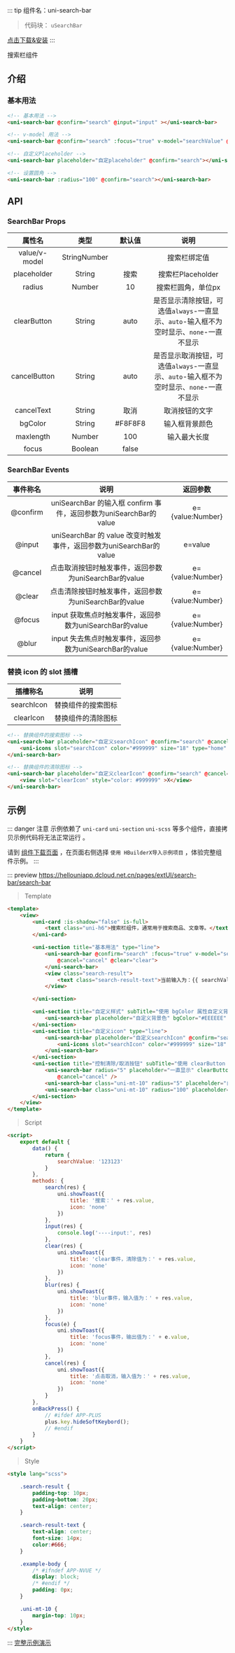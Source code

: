 ::: tip 组件名：uni-search-bar
> 代码块： `uSearchBar`

[点击下载&安装](https://ext.dcloud.net.cn/plugin?name=uni-search-bar)
:::

搜索栏组件

## 介绍 
### 基本用法

```html
<!-- 基本用法 -->
<uni-search-bar @confirm="search" @input="input" ></uni-search-bar>

<!-- v-model 用法 -->
<uni-search-bar @confirm="search" :focus="true" v-model="searchValue" @blur="blur" @focus="focus" @input="input" @cancel="cancel" @change="change" @clear="clear"></uni-search-bar>

<!-- 自定义Placeholder -->
<uni-search-bar placeholder="自定placeholder" @confirm="search"></uni-search-bar>

<!-- 设置圆角 -->
<uni-search-bar :radius="100" @confirm="search"></uni-search-bar>
```

## API
### SearchBar Props

|属性名|类型	|默认值	|说明|
|:-:|:-:|:-:|:-:|
|value/v-model	|StringNumber	|	|搜索栏绑定值|
|placeholder|String	|搜索	|搜索栏Placeholder|
|radius|Number	|10		|搜索栏圆角，单位px|
|clearButton|String	|auto	|是否显示清除按钮，可选值`always`-一直显示、`auto`-输入框不为空时显示、`none`-一直不显示	|
|cancelButton|String|auto	|是否显示取消按钮，可选值`always`-一直显示、`auto`-输入框不为空时显示、`none`-一直不显示	|
|cancelText|String	|取消|取消按钮的文字|
|bgColor|String	|#F8F8F8|输入框背景颜色|
|maxlength|Number|100|输入最大长度|
|focus|Boolean	|false	||


### SearchBar Events

|事件称名|说明|返回参数|
|:-:|:-:|:-:|
|@confirm|uniSearchBar 的输入框 confirm 事件，返回参数为uniSearchBar的value	|e={value:Number}	|
|@input|uniSearchBar 的 value 改变时触发事件，返回参数为uniSearchBar的value|e=value	|
|@cancel|点击取消按钮时触发事件，返回参数为uniSearchBar的value|e={value:Number}	|
|@clear|点击清除按钮时触发事件，返回参数为uniSearchBar的value|e={value:Number}	|
|@focus|input 获取焦点时触发事件，返回参数为uniSearchBar的value|e={value:Number}	|
|@blur|input 失去焦点时触发事件，返回参数为uniSearchBar的value|e={value:Number}	|

### 替换 icon 的 slot 插槽

|插槽称名|说明|
|:-:|:-:|
|searchIcon	|替换组件的搜索图标|
|clearIcon	|替换组件的清除图标|

```html
<!-- 替换组件的搜索图标 -->
<uni-search-bar placeholder="自定义searchIcon" @confirm="search" @cancel="cancel" cancel-text="cancel">
	<uni-icons slot="searchIcon" color="#999999" size="18" type="home" />
</uni-search-bar>

<!-- 替换组件的清除图标 -->
<uni-search-bar placeholder="自定义clearIcon" @confirm="search" @cancel="cancel" cancel-text="cancel">
	<view slot="clearIcon" style="color: #999999" >X</view>
</uni-search-bar>

```
## 示例
::: danger 注意
示例依赖了 `uni-card` `uni-section` `uni-scss` 等多个组件，直接拷贝示例代码将无法正常运行 。

请到 [组件下载页面](https://ext.dcloud.net.cn/plugin?name=uni-search-bar) ，在页面右侧选择 `使用 HBuilderX导入示例项目` ，体验完整组件示例。
:::

::: preview https://hellouniapp.dcloud.net.cn/pages/extUI/search-bar/search-bar
> Template
``` html
<template>
	<view>
		<uni-card :is-shadow="false" is-full>
			<text class="uni-h6">搜索栏组件，通常用于搜索商品、文章等。</text>
		</uni-card>

		<uni-section title="基本用法" type="line">
			<uni-search-bar @confirm="search" :focus="true" v-model="searchValue" @blur="blur" @focus="focus" @input="input"
				@cancel="cancel" @clear="clear">
			</uni-search-bar>
			<view class="search-result">
				<text class="search-result-text">当前输入为：{{ searchValue }}</text>
			</view>

		</uni-section>

		<uni-section title="自定义样式" subTitle="使用 bgColor 属性自定义背景色" type="line">
			<uni-search-bar placeholder="自定义背景色" bgColor="#EEEEEE" @confirm="search" />
		</uni-section>
		<uni-section title="自定义icon" type="line">
			<uni-search-bar placeholder="自定义searchIcon" @confirm="search" @cancel="cancel" cancel-text="cancel">
				<uni-icons slot="searchIcon" color="#999999" size="18" type="home" />
			</uni-search-bar>
		</uni-section>
		<uni-section title="控制清除/取消按钮" subTitle="使用 clearButton 属性设置清除按钮" type="line">
			<uni-search-bar radius="5" placeholder="一直显示" clearButton="always" cancelButton="always" @confirm="search"
				@cancel="cancel" />
			<uni-search-bar class="uni-mt-10" radius="5" placeholder="自动显示隐藏" clearButton="auto" cancelButton="none" @confirm="search" />
			<uni-search-bar class="uni-mt-10" radius="100" placeholder="一直不显示" clearButton="none" cancelButton="none" @confirm="search" />
		</uni-section>
	</view>
</template>
```
> Script

```html
<script>
	export default {
		data() {
			return {
				searchValue: '123123'
			}
		},
		methods: {
			search(res) {
				uni.showToast({
					title: '搜索：' + res.value,
					icon: 'none'
				})
			},
			input(res) {
				console.log('----input:', res)
			},
			clear(res) {
				uni.showToast({
					title: 'clear事件，清除值为：' + res.value,
					icon: 'none'
				})
			},
			blur(res) {
				uni.showToast({
					title: 'blur事件，输入值为：' + res.value,
					icon: 'none'
				})
			},
			focus(e) {
				uni.showToast({
					title: 'focus事件，输出值为：' + e.value,
					icon: 'none'
				})
			},
			cancel(res) {
				uni.showToast({
					title: '点击取消，输入值为：' + res.value,
					icon: 'none'
				})
			}
		},
		onBackPress() {
			// #ifdef APP-PLUS
			plus.key.hideSoftKeybord();
			// #endif
		}
	}
</script>
```
> Style
```html
<style lang="scss">

	.search-result {
		padding-top: 10px;
		padding-bottom: 20px;
		text-align: center;
	}

	.search-result-text {
		text-align: center;
		font-size: 14px;
		color:#666;
	}

	.example-body {
		/* #ifndef APP-NVUE */
		display: block;
		/* #endif */
		padding: 0px;
	}

	.uni-mt-10 {
		margin-top: 10px;
	}
</style>

```
:::
[完整示例演示](https://hellouniapp.dcloud.net.cn/pages/extUI/search-bar/search-bar)